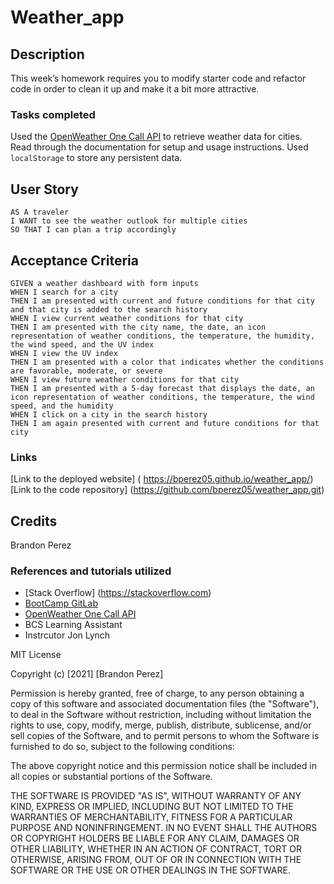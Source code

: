 # Weather_app

## Description

This week’s homework requires you to modify starter code and refactor code in order to clean it up and make it a bit more attractive.

### **Tasks completed**
Used the [OpenWeather One Call API](https://openweathermap.org/api/one-call-api) to retrieve weather data for cities. Read through the documentation for setup and usage instructions. Used `localStorage` to store any persistent data. 
## User Story
```
AS A traveler
I WANT to see the weather outlook for multiple cities
SO THAT I can plan a trip accordingly
```
## Acceptance Criteria
```
GIVEN a weather dashboard with form inputs
WHEN I search for a city
THEN I am presented with current and future conditions for that city and that city is added to the search history
WHEN I view current weather conditions for that city
THEN I am presented with the city name, the date, an icon representation of weather conditions, the temperature, the humidity, the wind speed, and the UV index
WHEN I view the UV index
THEN I am presented with a color that indicates whether the conditions are favorable, moderate, or severe
WHEN I view future weather conditions for that city
THEN I am presented with a 5-day forecast that displays the date, an icon representation of weather conditions, the temperature, the wind speed, and the humidity
WHEN I click on a city in the search history
THEN I am again presented with current and future conditions for that city
```

### **Links**

[Link to the deployed website] ( https://bperez05.github.io/weather_app/)
[Link to the code repository] (https://github.com/bperez05/weather_app.git)

## Credits
Brandon Perez

### References and tutorials utilized
* [Stack Overflow] (https://stackoverflow.com)
* [BootCamp GitLab](https://coding-boot-camp.github.io/full-stack/github/professional-readme-guide)
* [OpenWeather One Call API](https://openweathermap.org/api/one-call-api)
* BCS Learning Assistant
* Instrcutor Jon Lynch

MIT License

Copyright (c) [2021] [Brandon Perez]

Permission is hereby granted, free of charge, to any person obtaining a copy
of this software and associated documentation files (the "Software"), to deal
in the Software without restriction, including without limitation the rights
to use, copy, modify, merge, publish, distribute, sublicense, and/or sell
copies of the Software, and to permit persons to whom the Software is
furnished to do so, subject to the following conditions:

The above copyright notice and this permission notice shall be included in all
copies or substantial portions of the Software.

THE SOFTWARE IS PROVIDED "AS IS", WITHOUT WARRANTY OF ANY KIND, EXPRESS OR
IMPLIED, INCLUDING BUT NOT LIMITED TO THE WARRANTIES OF MERCHANTABILITY,
FITNESS FOR A PARTICULAR PURPOSE AND NONINFRINGEMENT. IN NO EVENT SHALL THE
AUTHORS OR COPYRIGHT HOLDERS BE LIABLE FOR ANY CLAIM, DAMAGES OR OTHER
LIABILITY, WHETHER IN AN ACTION OF CONTRACT, TORT OR OTHERWISE, ARISING FROM,
OUT OF OR IN CONNECTION WITH THE SOFTWARE OR THE USE OR OTHER DEALINGS IN THE
SOFTWARE.